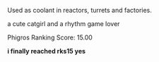 Used as coolant in reactors, turrets and factories.




a cute catgirl and a rhythm game lover

Phigros Ranking Score: 15.00

**i finally reached rks15 yes**
